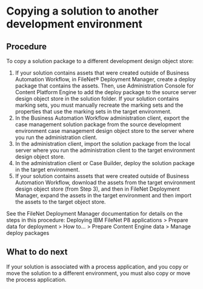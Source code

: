 # Copying a solution to another development environment

## Procedure

To copy a solution package to a different development
design object store:

1. If your solution contains assets that were created outside of Business Automation Workflow, in 
FileNet®
 Deployment Manager, create a
deploy package that contains the assets. Then, use Administration Console for Content Platform
Engine to add the deploy
package to the source server design object store in the solution folder.
If your solution contains marking sets, you must manually recreate the marking sets and the
properties that use the marking sets in the target environment.
2. In the Business Automation Workflow
administration client, export the case management solution package from the source development
environment case management design object store to the server where you run the administration
client.
3. In the administration client, import the solution package from the local server where you run
the administration client to the target environment design object store.
4. In the administration client or Case Builder, deploy the solution package
in the target environment.
5. If your solution contains assets that were created outside of Business Automation Workflow, download the assets
from the target environment design object store (from Step 3), and then in FileNet Deployment
Manager, expand the assets in the
target environment and then import the assets to the target object store.

See the FileNet Deployment
Manager
documentation for details on the steps in this procedure: Deploying IBM
FileNet P8 applications > Prepare data for deployment > How
to... > Prepare Content Engine data > Manage deploy
packages

## What to do next

If your solution is associated with a process
application, and you copy or move the solution
to a different environment, you must also copy or move the process
application.